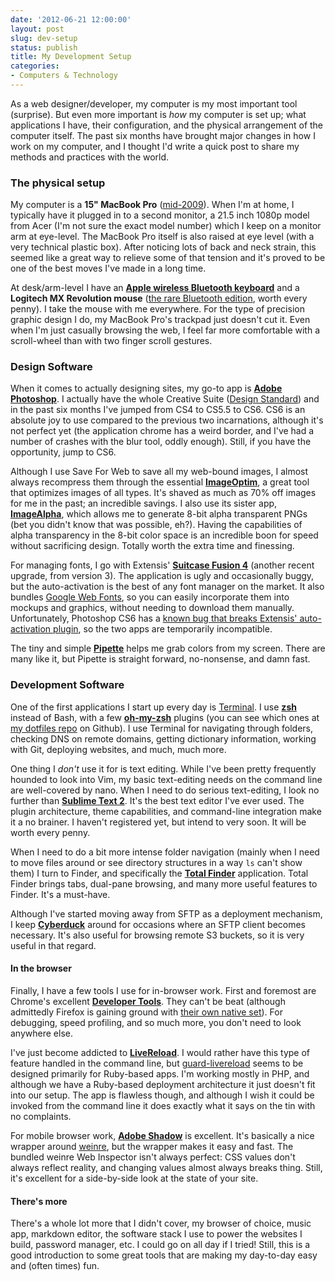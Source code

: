 ```yaml
---
date: '2012-06-21 12:00:00'
layout: post
slug: dev-setup
status: publish
title: My Development Setup
categories:
- Computers & Technology
---
```


As a web designer/developer, my computer is my most important tool (surprise). But even more important is _how_ my computer is set up; what applications I have, their configuration, and the physical arrangement of the computer itself. The past six months have brought major changes in how I work on my computer, and I thought I'd write a quick post to share my methods and practices with the world.

### The physical setup
My computer is a **15" MacBook Pro** ([mid-2009](http://support.apple.com/kb/SP544)). When I'm at home, I typically have it plugged in to a second monitor, a 21.5 inch 1080p model from Acer (I'm not sure the exact model number) which I keep on a monitor arm at eye-level. The MacBook Pro itself is also raised at eye level (with a very technical plastic box). After noticing lots of back and neck strain, this seemed like a great way to relieve some of that tension and it's proved to be one of the best moves I've made in a long time.

At desk/arm-level I have an **[Apple wireless Bluetooth keyboard](http://www.apple.com/keyboard/)** and a **Logitech MX Revolution mouse** ([the rare Bluetooth edition](http://www.amazon.com/Logitech-Cordless-Revolution-Bluetooth-Keyboard/dp/B0011FQUQG), worth every penny). I take the mouse with me everywhere. For the type of precision graphic design I do, my MacBook Pro's trackpad just doesn't cut it. Even when I'm just casually browsing the web, I feel far more comfortable with a scroll-wheel than with two finger scroll gestures.

### Design Software

When it comes to actually designing sites, my go-to app is **[Adobe Photoshop](http://www.adobe.com/products/photoshop.html)**. I actually have the whole Creative Suite ([Design Standard](http://www.adobe.com/products/creativesuite/designstandard.html)) and in the past six months I've jumped from CS4 to CS5.5 to CS6. CS6 is an absolute joy to use compared to the previous two incarnations, although it's not perfect yet (the application chrome has a weird border, and I've had a number of crashes with the blur tool, oddly enough). Still, if you have the opportunity, jump to CS6.

Although I use Save For Web to save all my web-bound images, I almost always recompress them through the essential **[ImageOptim](http://imageoptim.com/)**, a great tool that optimizes images of all types. It's shaved as much as 70% off images for me in the past; an incredible savings. I also use its sister app, **[ImageAlpha](http://pngmini.com/)**, which allows me to generate 8-bit alpha transparent PNGs (bet you didn't know that was possible, eh?). Having the capabilities of alpha transparency in the 8-bit color space is an incredible boon for speed without sacrificing design. Totally worth the extra time and finessing.

For managing fonts, I go with Extensis' **[Suitcase Fusion 4](http://www.extensis.com/suitcase-fusion-4/)** (another recent upgrade, from version 3). The application is ugly and occasionally buggy, but the auto-activation is the best of any font manager on the market. It also bundles [Google Web Fonts](http://www.google.com/webfonts), so you can easily incorporate them into mockups and graphics, without needing to download them manually. Unfortunately, Photoshop CS6 has a [known bug that breaks Extensis' auto-activation plugin](http://blog.extensis.com/font-management/adobe-cs6-plug-ins-for-suitcase-fusion-4-now-available.php), so the two apps are temporarily incompatible.

The tiny and simple **[Pipette](http://www.charcoaldesign.co.uk/pipette)** helps me grab colors from my screen. There are many like it, but Pipette is straight forward, no-nonsense, and damn fast.

### Development Software

One of the first applications I start up every day is <a href="http://en.wikipedia.org/wiki/Terminal_(OS_X)">Terminal</a>. I use **[zsh](http://en.wikipedia.org/wiki/Z_shell)** instead of Bash, with a few **[oh-my-zsh](https://github.com/robbyrussell/oh-my-zsh)** plugins (you can see which ones at [my dotfiles repo](https://github.com/chrisvanpatten/dotfiles) on Github). I use Terminal for navigating through folders, checking DNS on remote domains, getting dictionary information, working with Git, deploying websites, and much, much more.

One thing I _don't_ use it for is text editing. While I've been pretty frequently hounded to look into Vim, my basic text-editing needs on the command line are well-covered by nano. When I need to do serious text-editing, I look no further than **[Sublime Text 2](http://www.sublimetext.com/2)**. It's the best text editor I've ever used. The plugin architecture, theme capabilities, and command-line integration make it a no brainer. I haven't registered yet, but intend to very soon. It will be worth every penny.

When I need to do a bit more intense folder navigation (mainly when I need to move files around or see directory structures in a way `ls` can't show them) I turn to Finder, and specifically the **[Total Finder](http://totalfinder.binaryage.com/)** application. Total Finder brings tabs, dual-pane browsing, and many more useful features to Finder. It's a must-have.

Although I've started moving away from SFTP as a deployment mechanism, I keep **[Cyberduck](http://cyberduck.ch/)** around for occasions where an SFTP client becomes necessary. It's also useful for browsing remote S3 buckets, so it is very useful in that regard.

#### In the browser

Finally, I have a few tools I use for in-browser work. First and foremost are Chrome's excellent **[Developer Tools](https://developers.google.com/chrome-developer-tools/)**. They can't be beat (although admittedly Firefox is gaining ground with [their own native set](http://blog.mozilla.org/blog/2012/01/31/firefox-adds-powerful-new-developer-tools/)). For debugging, speed profiling, and so much more, you don't need to look anywhere else.

I've just become addicted to **[LiveReload](http://livereload.com/)**. I would rather have this type of feature handled in the command line, but [guard-livereload](https://github.com/guard/guard-livereload) seems to be designed primarily for Ruby-based apps. I'm working mostly in PHP, and although we have a Ruby-based deployment architecture it just doesn't fit into our setup. The app is flawless though, and although I wish it could be invoked from the command line it does exactly what it says on the tin with no complaints.

For mobile browser work, **[Adobe Shadow](http://labs.adobe.com/technologies/shadow/)** is excellent. It's basically a nice wrapper around [weinre](http://people.apache.org/~pmuellr/weinre/), but the wrapper makes it easy and fast. The bundled weinre Web Inspector isn't always perfect: CSS values don't always reflect reality, and changing values almost always breaks thing. Still, it's excellent for a side-by-side look at the state of your site.

#### There's more

There's a whole lot more that I didn't cover, my browser of choice, music app, markdown editor, the software stack I use to power the websites I build, password manager, etc. I could go on all day if I tried! Still, this is a good introduction to some great tools that are making my day-to-day easy and (often times) fun.